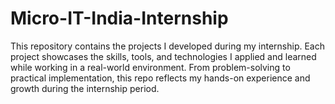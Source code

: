 # Micro-IT-India-Internship
This repository contains the projects I developed during my internship. Each project showcases the skills, tools, and technologies I applied and learned while working in a real-world environment. From problem-solving to practical implementation, this repo reflects my hands-on experience and growth during the internship period.
